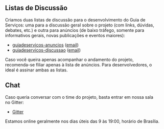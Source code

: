 Listas de Discussão
----

Criamos duas listas de discussão para o desenvolvimento do Guia de Serviços: uma para a discussão geral sobre o projeto (com links, dúvidas, debates, etc.) e outra para anúncios (de baixo tráfego, somente para informativos gerais, novas publicações e eventos maiores):

* [guiadeservicos-anuncios][ANUNCIOS] ([email](mailto:guiadeservicos-anuncios@googlegroups.com))
* [guiadeservicos-discussao][DISCUSSAO] ([email](mailto:guiadeservicos-discussao@googlegroups.com))

Caso você queira apenas acompanhar o andamento do projeto, recomenda-se filiar apenas à lista de anúncios. Para desenvolvedores, o ideal é assinar ambas as listas.

Chat
----

Caso queria conversar com o time do projeto, basta entrar em nossa sala no Gitter:

* [Gitter][GITTER]

Estamos online geralmente nos dias úteis das 9 às 19:00, horário de Brasília.

[ANUNCIOS]:https://groups.google.com/d/forum/guiadeservicos-anuncios
[DISCUSSAO]:https://groups.google.com/d/forum/guiadeservicos-discussao
[GITTER]:https://gitter.im/servicosgovbr/guia-de-servicos?utm_source=share-link&utm_medium=link&utm_campaign=share-link